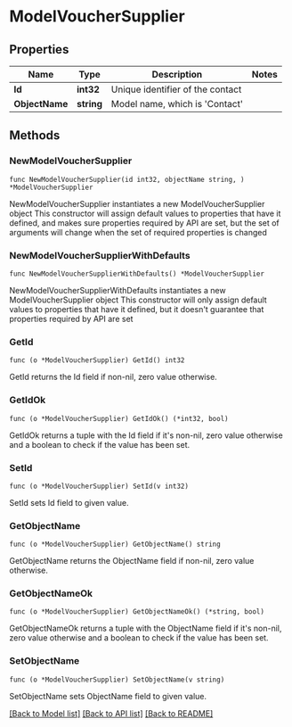 # ModelVoucherSupplier

## Properties

Name | Type | Description | Notes
------------ | ------------- | ------------- | -------------
**Id** | **int32** | Unique identifier of the contact | 
**ObjectName** | **string** | Model name, which is &#39;Contact&#39; | 

## Methods

### NewModelVoucherSupplier

`func NewModelVoucherSupplier(id int32, objectName string, ) *ModelVoucherSupplier`

NewModelVoucherSupplier instantiates a new ModelVoucherSupplier object
This constructor will assign default values to properties that have it defined,
and makes sure properties required by API are set, but the set of arguments
will change when the set of required properties is changed

### NewModelVoucherSupplierWithDefaults

`func NewModelVoucherSupplierWithDefaults() *ModelVoucherSupplier`

NewModelVoucherSupplierWithDefaults instantiates a new ModelVoucherSupplier object
This constructor will only assign default values to properties that have it defined,
but it doesn't guarantee that properties required by API are set

### GetId

`func (o *ModelVoucherSupplier) GetId() int32`

GetId returns the Id field if non-nil, zero value otherwise.

### GetIdOk

`func (o *ModelVoucherSupplier) GetIdOk() (*int32, bool)`

GetIdOk returns a tuple with the Id field if it's non-nil, zero value otherwise
and a boolean to check if the value has been set.

### SetId

`func (o *ModelVoucherSupplier) SetId(v int32)`

SetId sets Id field to given value.


### GetObjectName

`func (o *ModelVoucherSupplier) GetObjectName() string`

GetObjectName returns the ObjectName field if non-nil, zero value otherwise.

### GetObjectNameOk

`func (o *ModelVoucherSupplier) GetObjectNameOk() (*string, bool)`

GetObjectNameOk returns a tuple with the ObjectName field if it's non-nil, zero value otherwise
and a boolean to check if the value has been set.

### SetObjectName

`func (o *ModelVoucherSupplier) SetObjectName(v string)`

SetObjectName sets ObjectName field to given value.



[[Back to Model list]](../README.md#documentation-for-models) [[Back to API list]](../README.md#documentation-for-api-endpoints) [[Back to README]](../README.md)


